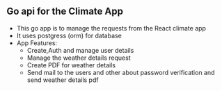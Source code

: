 <h2>Go api for the Climate App</h2>
<ul>
    <li>
        This go app is to manage the requests from the React climate app
    </li>
    <li>It uses postgress (orm) for database</li>
    <li>
        App Features:
        <ul>
            <li>
                Create,Auth and manage user details
            </li>
            <li>
                Manage the weather details request
            </li>
            <li>
                Create PDF for weather details
            </li>
            <li>
                Send mail to the users and other about password verification and send weather details pdf
            </li>
        </ul>
    </li>
</ul>
